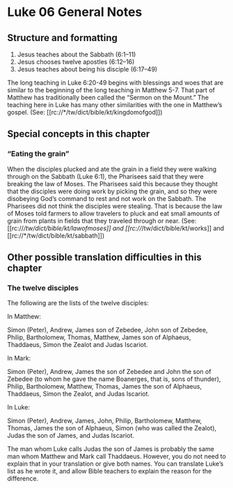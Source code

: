 # Luke 06 General Notes

## Structure and formatting

1. Jesus teaches about the Sabbath (6:1–11)
2. Jesus chooses twelve apostles (6:12–16)
3. Jesus teaches about being his disciple (6:17–49)

The long teaching in Luke 6:20-49 begins with blessings and woes that are similar to the beginning of the long teaching in Matthew 5-7. That part of Matthew has traditionally been called the “Sermon on the Mount.” The teaching here in Luke has many other similarities with the one in Matthew’s gospel. (See: [[rc://*/tw/dict/bible/kt/kingdomofgod]])

## Special concepts in this chapter

### “Eating the grain”

When the disciples plucked and ate the grain in a field they were walking through on the Sabbath (Luke 6:1), the Pharisees said that they were breaking the law of Moses. The Pharisees said this because they thought that the disciples were doing work by picking the grain, and so they were disobeying God’s command to rest and not work on the Sabbath. The Pharisees did not think the disciples were stealing. That is because the law of Moses told farmers to allow travelers to pluck and eat small amounts of grain from plants in fields that they traveled through or near. (See: [[rc://*/tw/dict/bible/kt/lawofmoses]] and [[rc://*/tw/dict/bible/kt/works]] and [[rc://*/tw/dict/bible/kt/sabbath]])

## Other possible translation difficulties in this chapter

### The twelve disciples

The following are the lists of the twelve disciples:

In Matthew:

Simon (Peter), Andrew, James son of Zebedee, John son of Zebedee, Philip, Bartholomew, Thomas, Matthew, James son of Alphaeus, Thaddaeus, Simon the Zealot and Judas Iscariot.

In Mark:

Simon (Peter), Andrew, James the son of Zebedee and John the son of Zebedee (to whom he gave the name Boanerges, that is, sons of thunder), Philip, Bartholomew, Matthew, Thomas, James the son of Alphaeus, Thaddaeus, Simon the Zealot, and Judas Iscariot.

In Luke:

Simon (Peter), Andrew, James, John, Philip, Bartholomew, Matthew, Thomas, James the son of Alphaeus, Simon (who was called the Zealot), Judas the son of James, and Judas Iscariot.

The man whom Luke calls Judas the son of James is probably the same man whom Matthew and Mark call Thaddaeus. However, you do not need to explain that in your translation or give both names. You can translate Luke’s list as he wrote it, and allow Bible teachers to explain the reason for the difference.
